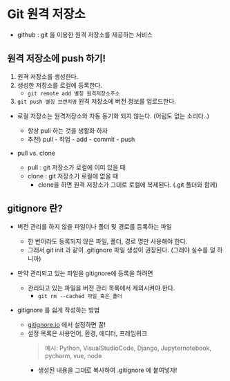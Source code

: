# Git 원격 저장소

* github : git 을 이용한 원격 저장소를 제공하는 서비스

## 원격 저장소에 push 하기!

1. 원격 저장소를 생성한다.
2. 생성한 저장소를 로컬에 등록한다.
    * `git remote add 별칭 원격저장소주소`
3. `git push 별칭 브랜치명` 원격 저장소에 버전 정보를 업로드한다.

* 로컬 저장소는 원격저장소와 자동 동기화 되지 않는다. (어림도 없는 소리다..)
    * 항상 pull 하는 것을 생활화 하자
    * 추천) pull - 작업 - add - commit - push

* pull vs. clone
    * pull : git 저장소가 로컬에 이미 있을 때
    * clone : git 저장소가 로컬에 없을 때
        * clone을 하면 원격 저장소가 그대로 로컬에 복제된다. (.git 폴더와 함께)

## gitignore 란?

* 버전 관리를 하지 않을 파일이나 폴더 및 경로를 등록하는 파일
    * 한 번이라도 등록되지 않은 파일, 폴더, 경로 명만 사용해야 한다.
    * 그래서 git init 과 같이 .gitignore 파일 생성이 권장된다. (그래야 실수를 덜 하니까)
* 만약 관리되고 있는 파일을 gitignore에 등록을 하려면
    * 관리되고 있는 파일을 버전 관리 목록에서 제외시켜야 한다.
        * `git rm --cached 파일_혹은_폴더`

* gitignore 를 쉽게 작성하는 방법
    * [gitignore.io](https://www.toptal.com/developers/gitignore/) 에서 설정하면 꿀!
    * 설정 목록은 사용언어, 환경, 에디터, 프레임워크
        > 예시: Python, VisualStudioCode, Django, Jupyternotebook, pycharm, vue, node
        * 생성된 내용을 그대로 복사하여 .gitignore 에 붙여넣자!